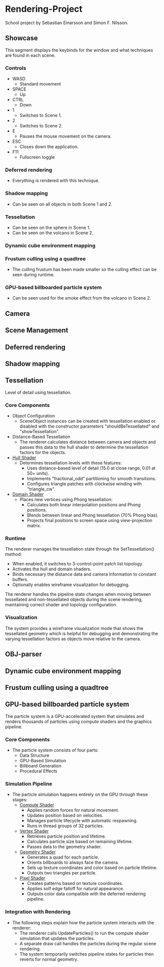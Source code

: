 # Rendering-Project
School project by Sebastian Einarsson and Simon F. Nilsson.

## Showcase
This segment displays the keybinds for the window and what techniques are found in each scene.
### Controls
- WASD
    - Standard movement
- SPACE
    - Up
- CTRL
    - Down
- 1
    - Switches to Scene 1.
- 2
    - Switches to Scene 2.
- E
    - Pauses the mouse movement on the camera.
- ESC
    - Closes down the application.
- F11
    - Fullscreen toggle

### Deferred rendering
- Everything is rendered with this technique.

### Shadow mapping
- Can be seen on all objects in both Scene 1 and 2.

### Tessellation
- Can be seen on the sphere in Scene 1.
- Can be seen on the volcano in Scene 2.

### Dynamic cube environment mapping

### Frustum culling using a quadtree
- The culling frustum has been made smaller so the culling effect can be seen during runtime.

### GPU-based billboarded particle system
- Can be seen used for the smoke effect from the volcano in Scene 2.

## Camera

## Scene Management

## Deferred rendering

## Shadow mapping

## Tessellation
Level of detail using tessellation.
### Core Components
- Object Configuration
    - SceneObject instances can be created with tessellation enabled or disabled with the constructor parameters "shouldBeTessellated" and "showTessellation".
- Distance-Based Tessellation
    - The renderer calculates distance between camera and objects and passes this data to the hull shader to determine the tessellation factors for the objects.
- [Hull Shader](./Rendering-Project/Rendering-Project/TessellationHS.hlsl)
    - Determines tessellation levels with these features:
        - Uses distance-based level of detail (15.0 at close range, 0.01 at 50+ units).
        - Implements "fractional_odd" partitioning for smooth transitions.
        - Configures triangle patches with clockwise winding with "triangle_cw".
- [Domain Shader](./Rendering-Project/Rendering-Project/TessellationDS.hlsl)
    - Places new vertices using Phong tessellation:
        - Calculates both linear interpolation positions and Phong positions.
        - Blends between linear and Phong tessellation (70% Phong bias).
        - Projects final positions to screen space using view-projection matrix.

### Runtime
The renderer manages the tessellation state through the SetTessellation() method:
- When enabled, it switches to 3-control-point patch list topology.
- Activates the hull and domain shaders.
- Binds necessary the distance data and camera information to constant buffers.
- Optionally enables wireframe visualization for debugging.

The renderer handles the pipeline state changes when moving between tessellated and non-tessellated objects during the scene rendering, maintaining correct shader and topology configuration.

### Visualization
The system provides a wireframe visualization mode that shows the tessellated geometry which is helpful for debugging and demonstrating the varying tessellation factors as objects move relative to the camera.


## OBJ-parser

## Dynamic cube environment mapping

## Frustum culling using a quadtree

## GPU-based billboarded particle system
The particle system is a GPU-accelerated system that simulates and renders thousands of particles using compute shaders and the graphics pipeline.

### Core Components
- The particle system consists of four parts:
    - Data Structure
    - GPU-Based Simulation
    - Billboard Generation
    - Procedural Effects

### Simulation Pipeline
- The particle simulation happens entirely on the GPU through these stages:
    - [Compute Shader](./Rendering-Project/Rendering-Project/ParticleCS.hlsl)
        - Applies random forces for natural movement.
        - Updates position based on velocities.
        - Manages particle lifecycle with automatic respawning.
        - Runs in thread groups of 32 particles.
    - [Vertex Shader](./Rendering-Project/Rendering-Project/ParticleVS.hlsl)
        - Retrieves particle position and lifetime.
        - Calculates particle size based on remaining lifetime.
        - Passes data to the geometry shader.
    - [Geometry Shader](./Rendering-Project/Rendering-Project/ParticleGS.hlsl)
        - Generates a quad for each particle.
        - Orients billboards to always face the camera.
        - Sets up texture coordinates and color based on particle lifetime.
        - Outputs two triangles per particle.
    - [Pixel Shader](./Rendering-Project/Rendering-Project/ParticlePS.hlsl) 
        - Creates patterns based on texture coordinates.
        - Applies solf edge falloff for natural appearance.
        - Outputs color data compatible with the deferred rendering pipeline.

### Integration with Rendering
- The following steps explain how the particle system interacts with the renderer:
    - The renderer calls UpdateParticles() to run the compute shader simulation that updates the particles.
    - A separate draw call handles the particles during the regular scene rendering.
    - The system temporarily switches pipeline states for particles then reverts for normal geometry.